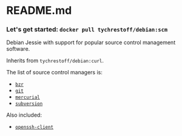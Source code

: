 # README.md
### Let's get started: `docker pull tychrestoff/debian:scm`

Debian Jessie with support for popular source control management software.

Inherits from `tychrestoff/debian:curl`.

The list of source control managers is:
  * [`bzr`](https://packages.debian.org/jessie/bzr)
  * [`git`](https://packages.debian.org/jessie/git)
  * [`mercurial`](https://packages.debian.org/jessie/mercurial)
  * [`subversion`](https://packages.debian.org/jessie/subversion)
  
Also included:
  * [`openssh-client`](https://packages.debian.org/jessie/openssh-client)

